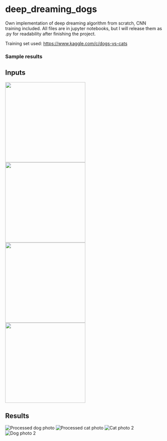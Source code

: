 # deep_dreaming_dogs
Own implementation of deep dreaming algorithm from scratch, CNN training included. All files are in jupyter notebooks,
but I will release them as .py for readability after finishing the project.

Training set used: https://www.kaggle.com/c/dogs-vs-cats

### Sample results
## Inputs
<div class="row">
  <div class="column">
    <img src="https://i.imgur.com/y5kr7ve.jpg" width="256" height="256"/>
  </div>
  <div class="column">
    <img src="https://i.imgur.com/e7gLp6d.jpg" width="256" height="256"/>
  </div>
  <div class="column">
    <img src="https://i.imgur.com/R0viaB9.jpg" width="256" height="256" />
  </div>
</div> 
<img src="https://i.imgur.com/ITyp5XK.jpg" width="256" height="256" />

## Results
![Processed dog photo](https://i.imgur.com/8CNtpeQ.jpg)
![Processed cat photo](https://i.imgur.com/5Jd6fk9.jpg)
![Cat photo 2](https://i.imgur.com/d35Az8q.jpg)
![Dog photo 2](https://i.imgur.com/bvgqRk6.jpg)

